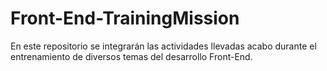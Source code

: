 # Front-End-TrainingMission
En este repositorio se integrarán las actividades llevadas acabo durante el entrenamiento de diversos temas del desarrollo Front-End.
